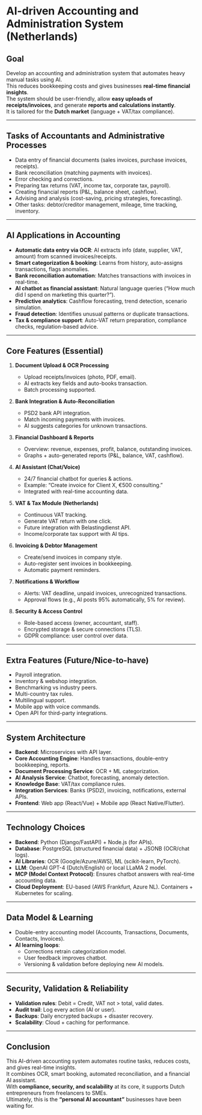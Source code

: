 # AI-driven Accounting and Administration System (Netherlands)

## Goal
Develop an accounting and administration system that automates heavy manual tasks using AI.  
This reduces bookkeeping costs and gives businesses **real-time financial insights**.  
The system should be user-friendly, allow **easy uploads of receipts/invoices**, and generate **reports and calculations instantly**.  
It is tailored for the **Dutch market** (language + VAT/tax compliance).

---

## Tasks of Accountants and Administrative Processes
- Data entry of financial documents (sales invoices, purchase invoices, receipts).  
- Bank reconciliation (matching payments with invoices).  
- Error checking and corrections.  
- Preparing tax returns (VAT, income tax, corporate tax, payroll).  
- Creating financial reports (P&L, balance sheet, cashflow).  
- Advising and analysis (cost-saving, pricing strategies, forecasting).  
- Other tasks: debtor/creditor management, mileage, time tracking, inventory.  

---

## AI Applications in Accounting
- **Automatic data entry via OCR**: AI extracts info (date, supplier, VAT, amount) from scanned invoices/receipts.  
- **Smart categorization & booking**: Learns from history, auto-assigns transactions, flags anomalies.  
- **Bank reconciliation automation**: Matches transactions with invoices in real-time.  
- **AI chatbot as financial assistant**: Natural language queries (“How much did I spend on marketing this quarter?”).  
- **Predictive analytics**: Cashflow forecasting, trend detection, scenario simulation.  
- **Fraud detection**: Identifies unusual patterns or duplicate transactions.  
- **Tax & compliance support**: Auto-VAT return preparation, compliance checks, regulation-based advice.  

---

## Core Features (Essential)
1. **Document Upload & OCR Processing**  
   - Upload receipts/invoices (photo, PDF, email).  
   - AI extracts key fields and auto-books transaction.  
   - Batch processing supported.  

2. **Bank Integration & Auto-Reconciliation**  
   - PSD2 bank API integration.  
   - Match incoming payments with invoices.  
   - AI suggests categories for unknown transactions.  

3. **Financial Dashboard & Reports**  
   - Overview: revenue, expenses, profit, balance, outstanding invoices.  
   - Graphs + auto-generated reports (P&L, balance, VAT, cashflow).  

4. **AI Assistant (Chat/Voice)**  
   - 24/7 financial chatbot for queries & actions.  
   - Example: “Create invoice for Client X, €500 consulting.”  
   - Integrated with real-time accounting data.  

5. **VAT & Tax Module (Netherlands)**  
   - Continuous VAT tracking.  
   - Generate VAT return with one click.  
   - Future integration with Belastingdienst API.  
   - Income/corporate tax support with AI tips.  

6. **Invoicing & Debtor Management**  
   - Create/send invoices in company style.  
   - Auto-register sent invoices in bookkeeping.  
   - Automatic payment reminders.  

7. **Notifications & Workflow**  
   - Alerts: VAT deadline, unpaid invoices, unrecognized transactions.  
   - Approval flows (e.g., AI posts 95% automatically, 5% for review).  

8. **Security & Access Control**  
   - Role-based access (owner, accountant, staff).  
   - Encrypted storage & secure connections (TLS).  
   - GDPR compliance: user control over data.  

---

## Extra Features (Future/Nice-to-have)
- Payroll integration.  
- Inventory & webshop integration.  
- Benchmarking vs industry peers.  
- Multi-country tax rules.  
- Multilingual support.  
- Mobile app with voice commands.  
- Open API for third-party integrations.  

---

## System Architecture
- **Backend**: Microservices with API layer.  
- **Core Accounting Engine**: Handles transactions, double-entry bookkeeping, reports.  
- **Document Processing Service**: OCR + ML categorization.  
- **AI Analysis Service**: Chatbot, forecasting, anomaly detection.  
- **Knowledge Base**: VAT/tax compliance rules.  
- **Integration Services**: Banks (PSD2), invoicing, notifications, external APIs.  
- **Frontend**: Web app (React/Vue) + Mobile app (React Native/Flutter).  

---

## Technology Choices
- **Backend**: Python (Django/FastAPI) + Node.js (for APIs).  
- **Database**: PostgreSQL (structured financial data) + JSONB (OCR/chat logs).  
- **AI Libraries**: OCR (Google/Azure/AWS), ML (scikit-learn, PyTorch).  
- **LLM**: OpenAI GPT-4 (Dutch/English) or local LLaMA 2 model.  
- **MCP (Model Context Protocol)**: Ensures chatbot answers with real-time accounting data.  
- **Cloud Deployment**: EU-based (AWS Frankfurt, Azure NL). Containers + Kubernetes for scaling.  

---

## Data Model & Learning
- Double-entry accounting model (Accounts, Transactions, Documents, Contacts, Invoices).  
- **AI learning loops**:  
  - Corrections retrain categorization model.  
  - User feedback improves chatbot.  
  - Versioning & validation before deploying new AI models.  

---

## Security, Validation & Reliability
- **Validation rules**: Debit = Credit, VAT not > total, valid dates.  
- **Audit trail**: Log every action (AI or user).  
- **Backups**: Daily encrypted backups + disaster recovery.  
- **Scalability**: Cloud + caching for performance.  

---

## Conclusion
This AI-driven accounting system automates routine tasks, reduces costs, and gives real-time insights.  
It combines OCR, smart booking, automated reconciliation, and a financial AI assistant.  
With **compliance, security, and scalability** at its core, it supports Dutch entrepreneurs from freelancers to SMEs.  
Ultimately, this is the **“personal AI accountant”** businesses have been waiting for.

